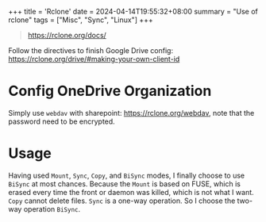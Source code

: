 +++
title = 'Rclone'
date = 2024-04-14T19:55:32+08:00
summary = "Use of rclone"
tags = ["Misc", "Sync", "Linux"]
+++

> https://rclone.org/docs/

Follow the directives to finish Google Drive config: https://rclone.org/drive/#making-your-own-client-id

# Config OneDrive Organization

Simply use `webdav` with sharepoint: <https://rclone.org/webdav>, note that the password need to be encrypted.

# Usage

Having used `Mount`, `Sync`, `Copy`, and `BiSync` modes, I finally choose to use `BiSync` at most chances. Because the `Mount` is based on FUSE, which is erased every time the front or daemon was killed, which is not what I want. `Copy` cannot delete files. `Sync` is a one-way operation. So I choose the two-way operation `BiSync`.

